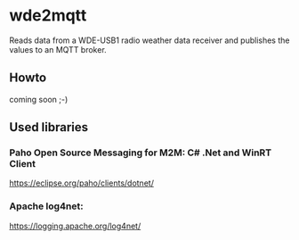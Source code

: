 # wde2mqtt
Reads data from a WDE-USB1 radio weather data receiver and publishes the values to an MQTT broker.

## Howto
coming soon ;-)

## Used libraries

### Paho Open Source Messaging for M2M: C# .Net and WinRT Client
https://eclipse.org/paho/clients/dotnet/

### Apache log4net:
https://logging.apache.org/log4net/
